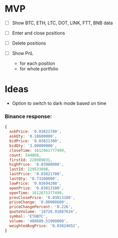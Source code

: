 # MVP

- [ ] Show BTC, ETH, LTC, DOT, LINK, FTT, BNB data

- [ ] Enter and close positions
- [ ] Delete positions
- [ ] Show PnL
  - for each position
  - for whole portfolio

# Ideas

- Option to switch to dark mode based on time

### Binance response:

```js
{
  askPrice: '0.03821700',
  askQty: '0.18600000',
  bidPrice: '0.03821300',
  bidQty: '3.00000000',
  closeTime: 1612961777499,
  count: 544868,
  firstId: 228989031,
  highPrice: '0.03980000',
  lastId: 229533898,
  lastPrice: '0.03821700',
  lastQty: '0.73200000',
  lowPrice: '0.03694200',
  openPrice: '0.03813100',
  openTime: 1612875377499,
  prevClosePrice: '0.03813100',
  priceChange: '0.00008600',
  priceChangePercent: '0.226',
  quoteVolume: '18728.91887634',
  symbol: 'ETHBTC',
  volume: '489689.51900000',
  weightedAvgPrice: '0.03824652',
}
```